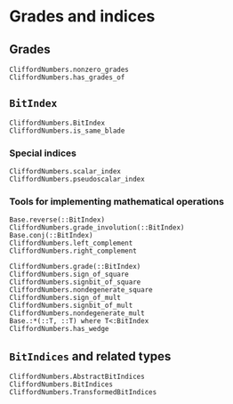 # Grades and indices

## Grades

```@docs
CliffordNumbers.nonzero_grades
CliffordNumbers.has_grades_of
```

## `BitIndex`

```@docs
CliffordNumbers.BitIndex
CliffordNumbers.is_same_blade
```

### Special indices

```@docs
CliffordNumbers.scalar_index
CliffordNumbers.pseudoscalar_index
```

### Tools for implementing mathematical operations

```@docs
Base.reverse(::BitIndex)
CliffordNumbers.grade_involution(::BitIndex)
Base.conj(::BitIndex)
CliffordNumbers.left_complement
CliffordNumbers.right_complement
```

```@docs
CliffordNumbers.grade(::BitIndex)
CliffordNumbers.sign_of_square
CliffordNumbers.signbit_of_square
CliffordNumbers.nondegenerate_square
CliffordNumbers.sign_of_mult
CliffordNumbers.signbit_of_mult
CliffordNumbers.nondegenerate_mult
Base.:*(::T, ::T) where T<:BitIndex
CliffordNumbers.has_wedge
```

## `BitIndices` and related types

```@docs
CliffordNumbers.AbstractBitIndices
CliffordNumbers.BitIndices
CliffordNumbers.TransformedBitIndices
```
